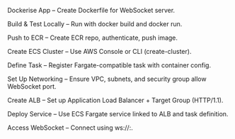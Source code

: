 Dockerise App – Create Dockerfile for WebSocket server.

Build & Test Locally – Run with docker build and docker run.

Push to ECR – Create ECR repo, authenticate, push image.

Create ECS Cluster – Use AWS Console or CLI (create-cluster).

Define Task – Register Fargate-compatible task with container config.

Set Up Networking – Ensure VPC, subnets, and security group allow WebSocket port.

Create ALB – Set up Application Load Balancer + Target Group (HTTP/1.1).

Deploy Service – Use ECS Fargate service linked to ALB and task definition.

Access WebSocket – Connect using ws://<ALB-DNS>:<port>.

